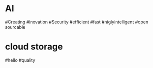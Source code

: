 # AI
#Creating
#Inovation
#Security
#efficient
#fast
#higlyintelligent
#open sourcable
# cloud storage
#hello
#quality
#
